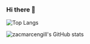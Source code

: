### Hi there 👋

![Top Langs](https://github-readme-stats.vercel.app/api/top-langs/?username=zacmarcengill&layout=compact)

![zacmarcengill's GitHub stats](https://github-readme-stats.vercel.app/api?username=zacmarcengill)

<!--
**zacmarcengill/zacmarcengill** is a ✨ _special_ ✨ repository because its `README.md` (this file) appears on your GitHub profile.

Here are some ideas to get you started:

- 🔭 I’m currently working on ...
- 🌱 I’m currently learning ...
- 👯 I’m looking to collaborate on ...
- 🤔 I’m looking for help with ...
- 💬 Ask me about ...
- 📫 How to reach me: ...
- 😄 Pronouns: ...
- ⚡ Fun fact: ...
-->
